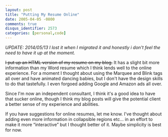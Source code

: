 ```yaml
---
layout: post
title: "Putting My Resume Online"
date: 2005-04-05 -0800
comments: true
disqus_identifier: 2573
categories: [personal,code]
---
```


_UPDATE: 2014/05/13 I lost it when I migrated it and honestly i don't feel
the need to have it up at the moment._

<strike>I put up an HTML version of my
resume on my blog.</strike>
It has a slight bit more information than my Word resume which I think
lends well to the online experience. For a moment I thought about using
the Marquee and Blink tags all over and have animated dancing babies,
but I don't have the design skills to do that tastefully. I even forgoed
adding Google and Amazon ads all over.

Since I'm now an independent consultant, I think it's a good idea to
have that sucker online, though I think my blog posts will give the
potential client a better sense of my experience and abilities.

If you have suggestions for online resumes, let me know. I've thought
about adding even more information in collapsible regions etc... in an
effort to make it more “interactive” but I thought better of it. Maybe
simplicity is best for now.

